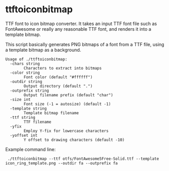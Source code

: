 # ttftoiconbitmap

TTF font to icon bitmap converter. It takes an input TTF font file such as FontAwesome or really any reasonable TTF font, and renders it into a template bitmap.

This script basically generates PNG bitmaps of a font from a TTF file, using a template bitmap as a background.

```
Usage of ./ttftoiconbitmap:
  -chars string
        Characters to extract into bitmaps
  -color string
        Font color (default "#ffffff")
  -outdir string
        Output directory (default ".")
  -outprefix string
        Output filename prefix (default "char")
  -size int
        Font size (-1 = autosize) (default -1)
  -template string
        Template bitmap filename
  -ttf string
        TTF filename
  -yfix
        Employ Y-fix for lowercase characters
  -yoffset int
        Y offset to drawing characters (default -10)
```

Example command line:

```
 ./ttftoiconbitmap --ttf otfs/FontAwesome5Free-Solid.ttf --template icon_ring_template.png --outdir fa --outprefix fa
```
